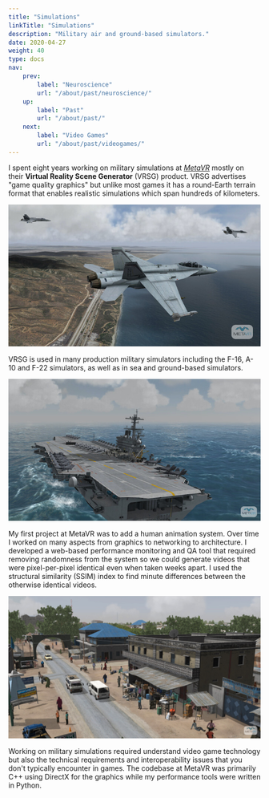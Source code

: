 ```yaml
---
title: "Simulations"
linkTitle: "Simulations"
description: "Military air and ground-based simulators."
date: 2020-04-27
weight: 40
type: docs
nav:
    prev:
        label: "Neuroscience"
        url: "/about/past/neuroscience/"
    up:
        label: "Past"
        url: "/about/past/"
    next:
        label: "Video Games"
        url: "/about/past/videogames/"
---
```


I spent eight years working on military simulations at
[*MetaVR*](http://metavr.com) mostly on their **Virtual Reality Scene
Generator** (VRSG) product. VRSG advertises "game quality graphics" but unlike
most games it has a round-Earth terrain format that enables realistic
simulations which span hundreds of kilometers.

![VRSG 1](vrsg-1.jpg)

VRSG is used in many production military simulators including the F-16, A-10 and
F-22 simulators, as well as in sea and ground-based simulators.

![VRSG 2](vrsg-2.jpg)

My first project at MetaVR was to add a human animation system. Over time I
worked on many aspects from graphics to networking to architecture. I developed
a web-based performance monitoring and QA tool that required removing randomness
from the system so we could generate videos that were pixel-per-pixel identical
even when taken weeks apart. I used the structural similarity (SSIM) index to
find minute differences between the otherwise identical videos.

![VRSG 3](vrsg-3.jpg)

Working on military simulations required understand video game technology but
also the technical requirements and interoperability issues that you don't
typically encounter in games. The codebase at MetaVR was primarily C++ using
DirectX for the graphics while my performance tools were written in Python.
